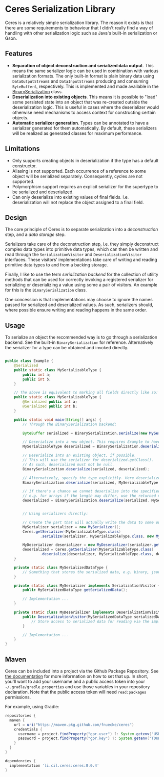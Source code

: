 # Ceres Serialization Library

Ceres is a relatively simple serialization library. The reason it exists is that there are some requirements to
behaviour that I didn't really find a way of handling with other serialization logic such as Java's built-in
serialization or Gson.

## Features

- **Separation of object deconstruction and serialized data output**. This means the same serializer logic can be used
  in combination with various serialization formats. The only built-in format is plain binary data using
  `DataOutputStream`s and `DataInputStream`s producing and consuming `ByteBuffer`s, respectively. This is implemented
  and made available in the [BinarySerialization](src/main/java/li/cil/ceres/BinarySerialization.java) class.
- **Deserialization into existing objects**. This means it is possible to "load" some persisted state into an object
  that was re-created outside the deserialization logic. This is useful in cases where the deserializer would otherwise
  need mechanisms to access context for constructing certain objects.
- **Automatic serializer generation**. Types can be annotated to have a serializer generated for them automatically. By
  default, these serializers will be realized as generated classes for maximum performance.

## Limitations

- Only supports creating objects in deserialization if the type has a default constructor.
- Aliasing is not supported. Each occurrence of a reference to some object will be serialized separately. Consequently,
  cycles are not supported.
- Polymorphism support requires an explicit serializer for the supertype to be serialized and deserialized.
- Can only deserialize into existing values of final fields. I.e. deserialization will not replace the object assigned
  to a final field.

## Design

The core principle of Ceres is to separate serialization into a *deconstruction* step, and a *data storage* step.

Serializers take care of the deconstruction step, i.e. they simply deconstruct complex data types into primitive data
types, which can then be written and read through the `SerializationVisitor` and `DeserializationVisitor`
interfaces. These visitors' implementations take care of writing and reading primitive data types to and from a backing
storage.

Finally, I like to use the term *serialization backend* for the collection of utility methods that can be used for
correctly invoking a registered serializer for serializing or deserializing a value using some a pair of visitors. An
example for this is the `BinarySerialization` class.

One concession is that implementations may choose to ignore the names passed for serialized and deserialized values. As
such, serializers should, where possible ensure writing and reading happens in the same order.

## Usage

To serialize an object the recommended way is to go through a serialization backend. See the built-in
`BinarySerialization` for reference. Alternatively the serializer for a type can be obtained and invoked directly.

```java

public class Example {
    @Serialized
    public static class MySerializableType {
        public int a;
        public int b;
    }

    // The above is equivalent to marking all fields directly like so:
    public static class MySerializableType {
        @Serialized public int a;
        @Serialized public int b;
    }

    public static void main(String[] args) {
        // Through the BinarySerialization backend:

        ByteBuffer serialized = BinarySerialization.serialize(new MySerializableType());

        // Deserialize into a new object. This requires Example to have a default constructor.
        MySerializableType deserialized = BinarySerialization.deserialize(serialized, MySerializableType.class);

        // Deserialize into an existing object, if possible.
        // This will use the serializer for deserialized.getClass().
        // As such, deserialized must not be null.
        BinarySerialization.deserialize(serialized, deserialized);

        // Alternatively, specify the type explicitly. Here deserialized may be null.
        BinarySerialization.deserialize(serialized, MySerializableType.class, deserialized);

        // If there's a chance we cannot deserialize into the specified object,
        // e.g. for arrays if the length may differ, use the returned value.
        deserialized = BinarySerialization.deserialize(serialized, MySerializableType.class, deserialized);


        // Using serializers directly:

        // Create the part that will actually write the data to some output format (e.g. MySerializedDataType).
        MySerializer serializer = new MySerializer();
        Ceres.getSerializer(MySerializableType.class)
                .serialize(serializer, MySerializableType.class, new MySerializableType());

        MyDeserializer deserializer = new MyDeserializer(serializer.getSerializedData());
        deserialized = Ceres.getSerializer(MySerializableType.class)
                .deserialize(deserializer, MySerializableType.class, deserialized);
    }

    private static class MySerializedDataType {
        // Something that stores the serialized data, e.g. binary, json, ...
    }

    private static class MySerializer implements SerializationVisitor {
        public MySerializedDataType getSerializedData();

        // Implementation ...
    }

    private static class MyDeserializer implements DeserializationVisitor {
        public DeserializationVisitor(MySerializedDataType serializedData) {
            // Store access to serialized data for reading via the implemented interface.
        }

        // Implementation ...
    }
}
```

## Maven

Ceres can be included into a project via the Github Package Repository. See [the documentation][GithubPackagesGradle]
for more information on how to set that up. In short, you'll want to add your username and a public access token into
your `~/.gradle/gradle.properties` and use those variables in your repository declaration. Note that the public access
token will need `read:packages` permissions.

For example, using Gradle:

```groovy
repositories {
  maven {
    url = uri("https://maven.pkg.github.com/fnuecke/ceres")
    credentials {
      username = project.findProperty("gpr.user") ?: System.getenv("USERNAME")
      password = project.findProperty("gpr.key") ?: System.getenv("TOKEN")
    }
  }
}

dependencies {
  implementation 'li.cil.ceres:ceres:0.0.4'
}
```

[GithubPackagesGradle]: https://docs.github.com/en/packages/working-with-a-github-packages-registry/working-with-the-gradle-registry

